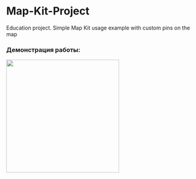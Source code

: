 # Map-Kit-Project
Education project. Simple Map Kit usage example with custom pins on the map

### Демонстрация работы:
 <img src="demonstration.gif" width=300> 
